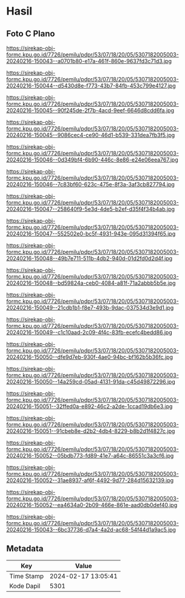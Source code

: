 # Hasil

## Foto C Plano

https://sirekap-obj-formc.kpu.go.id/7726/pemilu/pdpr/53/07/18/20/05/5307182005003-20240216-150043--a0701b80-e17a-461f-860e-9637fd3c71d3.jpg

https://sirekap-obj-formc.kpu.go.id/7726/pemilu/pdpr/53/07/18/20/05/5307182005003-20240216-150044--d5430d8e-f773-43b7-84fb-453c799e4127.jpg

https://sirekap-obj-formc.kpu.go.id/7726/pemilu/pdpr/53/07/18/20/05/5307182005003-20240216-150045--90f245de-2f7b-4acd-9eef-6646d8cdd6fa.jpg

https://sirekap-obj-formc.kpu.go.id/7726/pemilu/pdpr/53/07/18/20/05/5307182005003-20240216-150045--9086cec4-ce90-46d1-b539-331dea7fb3f5.jpg

https://sirekap-obj-formc.kpu.go.id/7726/pemilu/pdpr/53/07/18/20/05/5307182005003-20240216-150046--0d349bf4-6b90-446c-8e86-e24e06eea767.jpg

https://sirekap-obj-formc.kpu.go.id/7726/pemilu/pdpr/53/07/18/20/05/5307182005003-20240216-150046--7c83bf60-623c-475e-8f3a-3af3cb827794.jpg

https://sirekap-obj-formc.kpu.go.id/7726/pemilu/pdpr/53/07/18/20/05/5307182005003-20240216-150047--258640f9-5e3d-4de5-b2ef-d35f4f34b4ab.jpg

https://sirekap-obj-formc.kpu.go.id/7726/pemilu/pdpr/53/07/18/20/05/5307182005003-20240216-150047--552502e0-bc5f-4931-943e-095d31394f65.jpg

https://sirekap-obj-formc.kpu.go.id/7726/pemilu/pdpr/53/07/18/20/05/5307182005003-20240216-150048--49b7e711-511b-4db2-940d-01d2fd0d2d4f.jpg

https://sirekap-obj-formc.kpu.go.id/7726/pemilu/pdpr/53/07/18/20/05/5307182005003-20240216-150048--bd59824a-ceb0-4084-a81f-71a2abbb5b5e.jpg

https://sirekap-obj-formc.kpu.go.id/7726/pemilu/pdpr/53/07/18/20/05/5307182005003-20240216-150049--21cdb1b1-f8e7-493b-9dac-037534d3e9d1.jpg

https://sirekap-obj-formc.kpu.go.id/7726/pemilu/pdpr/53/07/18/20/05/5307182005003-20240216-150049--c1c10aad-2c09-4f4c-83fb-ecefc4bedd86.jpg

https://sirekap-obj-formc.kpu.go.id/7726/pemilu/pdpr/53/07/18/20/05/5307182005003-20240216-150050--dfe9d7eb-930f-4ae0-94bc-bf162b5b36fc.jpg

https://sirekap-obj-formc.kpu.go.id/7726/pemilu/pdpr/53/07/18/20/05/5307182005003-20240216-150050--14a259cd-05ad-4131-91da-c45d49872296.jpg

https://sirekap-obj-formc.kpu.go.id/7726/pemilu/pdpr/53/07/18/20/05/5307182005003-20240216-150051--32ffed0a-e892-46c2-a2de-1ccad19db6e3.jpg

https://sirekap-obj-formc.kpu.go.id/7726/pemilu/pdpr/53/07/18/20/05/5307182005003-20240216-150051--91cbeb8e-d2b2-4db4-8229-b8b2d1f4827c.jpg

https://sirekap-obj-formc.kpu.go.id/7726/pemilu/pdpr/53/07/18/20/05/5307182005003-20240216-150052--05bdb773-fd89-41e7-a64c-86551c3a3cf6.jpg

https://sirekap-obj-formc.kpu.go.id/7726/pemilu/pdpr/53/07/18/20/05/5307182005003-20240216-150052--31ae8937-af6f-4492-9d77-284d15632139.jpg

https://sirekap-obj-formc.kpu.go.id/7726/pemilu/pdpr/53/07/18/20/05/5307182005003-20240216-150052--ea4634a0-2b09-466e-861e-aad0db0def40.jpg

https://sirekap-obj-formc.kpu.go.id/7726/pemilu/pdpr/53/07/18/20/05/5307182005003-20240216-150043--6bc37736-d7a4-4a2d-ac68-54f44d1a9ac5.jpg


## Metadata

| Key        | Value               |
| ---------- | ------------------- |
| Time Stamp | 2024-02-17 13:05:41 |
| Kode Dapil | 5301                |



